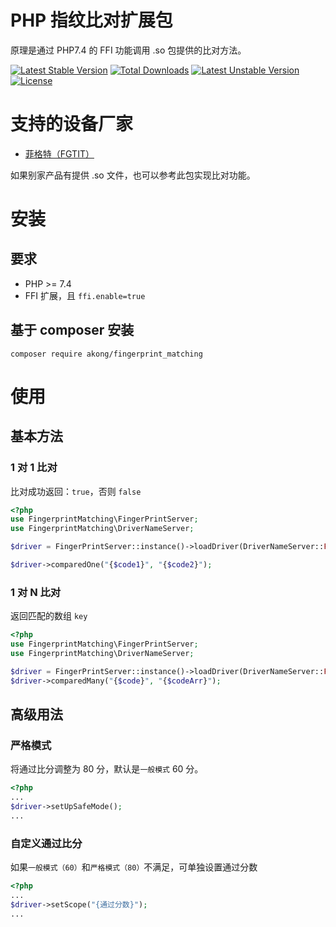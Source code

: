 # PHP 指纹比对扩展包

原理是通过 PHP7.4 的 FFI 功能调用 .so 包提供的比对方法。

[![Latest Stable Version](https://poser.pugx.org/akong/fingerprint_matching/v)](//packagist.org/packages/akong/fingerprint_matching) 
[![Total Downloads](https://poser.pugx.org/akong/fingerprint_matching/downloads)](//packagist.org/packages/akong/fingerprint_matching) 
[![Latest Unstable Version](https://poser.pugx.org/akong/fingerprint_matching/v/unstable)](//packagist.org/packages/akong/fingerprint_matching) 
[![License](https://poser.pugx.org/akong/fingerprint_matching/license)](//packagist.org/packages/akong/fingerprint_matching)

# 支持的设备厂家

- [菲格特（FGTIT）](http://www.fgtit.com/PC/demo-server.html)

如果别家产品有提供 .so 文件，也可以参考此包实现比对功能。

# 安装
## 要求
- PHP >= 7.4
- FFI 扩展，且 `ffi.enable=true`

## 基于 composer 安装

```
composer require akong/fingerprint_matching
```

# 使用

## 基本方法

### 1 对 1 比对
比对成功返回：`true`，否则 `false`

```php
<?php
use FingerprintMatching\FingerPrintServer;
use FingerprintMatching\DriverNameServer;

$driver = FingerPrintServer::instance()->loadDriver(DriverNameServer::FGTIT);

$driver->comparedOne("{$code1}", "{$code2}");
```

### 1 对 N 比对
返回匹配的数组 `key`

```php
<?php
use FingerprintMatching\FingerPrintServer;
use FingerprintMatching\DriverNameServer;

$driver = FingerPrintServer::instance()->loadDriver(DriverNameServer::FGTIT);
$driver->comparedMany("{$code}", "{$codeArr}");
```

## 高级用法

### 严格模式

将通过比分调整为 80 分，默认是`一般模式` 60 分。

```php
<?php
...
$driver->setUpSafeMode();
...
```

### 自定义通过比分

如果`一般模式（60）`和`严格模式（80）`不满足，可单独设置通过分数

```php
<?php
...
$driver->setScope("{通过分数}");
...
```